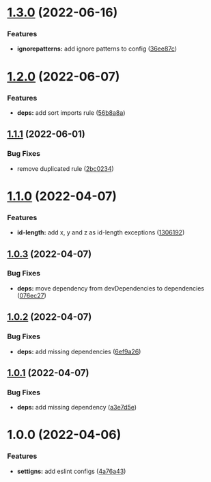# [1.3.0](https://github.com/ruiaraujo012/eslint-config-ruiaraujo-react/compare/v1.2.0...v1.3.0) (2022-06-16)


### Features

* **ignorepatterns:** add ignore patterns to config ([36ee87c](https://github.com/ruiaraujo012/eslint-config-ruiaraujo-react/commit/36ee87cdbece7dd9265b358a10c47ddc6a49d3b5))

# [1.2.0](https://github.com/ruiaraujo012/eslint-config-ruiaraujo-react/compare/v1.1.1...v1.2.0) (2022-06-07)


### Features

* **deps:** add sort imports rule ([56b8a8a](https://github.com/ruiaraujo012/eslint-config-ruiaraujo-react/commit/56b8a8a34de7b591bce2e0ad740e49a4f7d65405))

## [1.1.1](https://github.com/ruiaraujo012/eslint-config-ruiaraujo-react/compare/v1.1.0...v1.1.1) (2022-06-01)


### Bug Fixes

* remove duplicated rule ([2bc0234](https://github.com/ruiaraujo012/eslint-config-ruiaraujo-react/commit/2bc02345ff094c5e6d2836f378fd54ddf5d2fc28))

# [1.1.0](https://github.com/ruiaraujo012/eslint-config-ruiaraujo-react/compare/v1.0.3...v1.1.0) (2022-04-07)


### Features

* **id-length:** add x, y and z as id-length exceptions ([1306192](https://github.com/ruiaraujo012/eslint-config-ruiaraujo-react/commit/13061927ab6c663eb682590593b327fe9f148daa))

## [1.0.3](https://github.com/ruiaraujo012/eslint-config-ruiaraujo-react/compare/v1.0.2...v1.0.3) (2022-04-07)


### Bug Fixes

* **deps:** move dependency from devDependencies to dependencies ([076ec27](https://github.com/ruiaraujo012/eslint-config-ruiaraujo-react/commit/076ec27c21b2f53fb31502389bc584db52a821cb))

## [1.0.2](https://github.com/ruiaraujo012/eslint-config-ruiaraujo-react/compare/v1.0.1...v1.0.2) (2022-04-07)


### Bug Fixes

* **deps:** add missing dependencies ([6ef9a26](https://github.com/ruiaraujo012/eslint-config-ruiaraujo-react/commit/6ef9a265d3e32f75b39c6b32f9ceb642ea064c2c))

## [1.0.1](https://github.com/ruiaraujo012/eslint-config-ruiaraujo-react/compare/v1.0.0...v1.0.1) (2022-04-07)


### Bug Fixes

* **deps:** add missing dependency ([a3e7d5e](https://github.com/ruiaraujo012/eslint-config-ruiaraujo-react/commit/a3e7d5eefa8b150f701d2953cb07b1ec8909a464))

# 1.0.0 (2022-04-06)


### Features

* **settigns:** add eslint configs ([4a76a43](https://github.com/ruiaraujo012/eslint-config-ruiaraujo-react/commit/4a76a43ae6a5134952da1424bc9394abcc08c873))
